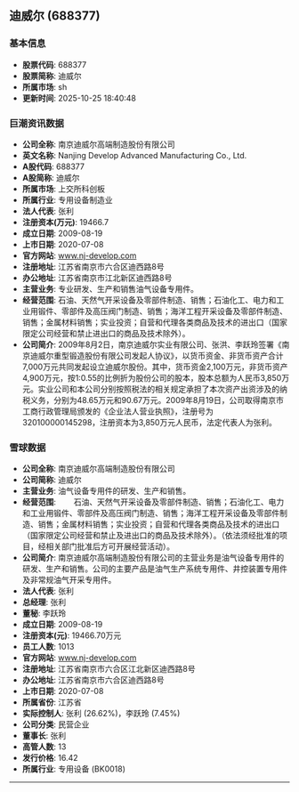 ## 迪威尔 (688377)

### 基本信息

- **股票代码**: 688377
- **股票简称**: 迪威尔
- **所属市场**: sh
- **更新时间**: 2025-10-25 18:40:48

### 巨潮资讯数据

- **公司全称**: 南京迪威尔高端制造股份有限公司
- **英文名称**: Nanjing Develop Advanced Manufacturing Co., Ltd.
- **A股代码**: 688377
- **A股简称**: 迪威尔
- **所属市场**: 上交所科创板
- **所属行业**: 专用设备制造业
- **法人代表**: 张利
- **注册资本(万元)**: 19466.7
- **成立日期**: 2009-08-19
- **上市日期**: 2020-07-08
- **官方网站**: www.nj-develop.com
- **注册地址**: 江苏省南京市六合区迪西路8号
- **办公地址**: 江苏省南京市江北新区迪西路8号
- **主营业务**: 专业研发、生产和销售油气设备专用件。
- **经营范围**: 石油、天然气开采设备及零部件制造、销售；石油化工、电力和工业用锻件、零部件及高压阀门制造、销售；海洋工程开采设备及零部件制造、销售；金属材料销售；实业投资；自营和代理各类商品及技术的进出口（国家限定公司经营和禁止进出口的商品及技术除外）。
- **公司简介**: 2009年8月2日，南京迪威尔实业有限公司、张洪、李跃玲签署《南京迪威尔重型锻造股份有限公司发起人协议》，以货币资金、非货币资产合计7,000万元共同发起设立迪威尔股份。其中，货币资金2,100万元，非货币资产4,900万元，按1:0.55的比例折为股份公司的股本，股本总额为人民币3,850万元。实业公司和本公司分别按照税法的相关规定承担了本次资产出资涉及的纳税义务，分别为48.65万元和90.67万元。2009年8月19日，公司取得南京市工商行政管理局颁发的《企业法人营业执照》，注册号为320100000145298，注册资本为3,850万元人民币，法定代表人为张利。

### 雪球数据

- **公司全称**: 南京迪威尔高端制造股份有限公司
- **公司简称**: 迪威尔
- **主营业务**: 油气设备专用件的研发、生产和销售。
- **经营范围**: 　　石油、天然气开采设备及零部件制造、销售；石油化工、电力和工业用锻件、零部件及高压阀门制造、销售；海洋工程开采设备及零部件制造、销售；金属材料销售；实业投资；自营和代理各类商品及技术的进出口（国家限定公司经营和禁止及进出口的商品及技术除外）。（依法须经批准的项目，经相关部门批准后方可开展经营活动）。
- **公司简介**: 南京迪威尔高端制造股份有限公司的主营业务是油气设备专用件的研发、生产和销售。公司的主要产品是油气生产系统专用件、井控装置专用件及非常规油气开采专用件。
- **法人代表**: 张利
- **总经理**: 张利
- **董秘**: 李跃玲
- **成立日期**: 2009-08-19
- **注册资本(元)**: 19466.70万元
- **员工人数**: 1013
- **官方网站**: www.nj-develop.com
- **注册地址**: 江苏省南京市六合区江北新区迪西路8号
- **办公地址**: 江苏省南京市六合区迪西路8号
- **上市日期**: 2020-07-08
- **所属省份**: 江苏省
- **实际控制人**: 张利 (26.62%)，李跃玲 (7.45%)
- **公司分类**: 民营企业
- **董事长**: 张利
- **高管人数**: 13
- **发行价格**: 16.42
- **所属行业**: 专用设备 (BK0018)

---